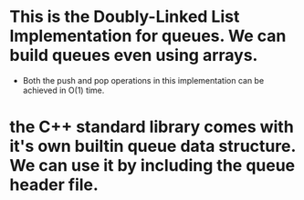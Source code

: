 # This is the Doubly-Linked List Implementation for queues. We can build queues even using arrays.
* Both the push and pop operations in this implementation can be achieved in O(1) time.
# the C++ standard library comes with it's own builtin queue data structure. We can use it by including the queue header file.
